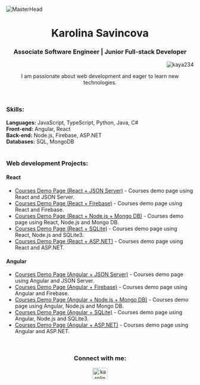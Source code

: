![MasterHead](https://github.com/Kaya234/Kaya234/assets/112717648/b892815b-d4d4-4593-9037-bf4bc4e57b95)
<h1 align="center">Karolina Savincova</h1>
<h3 align="center">Associate Software Engineer | Junior Full-stack Developer</h3>
<p align="right"> <img src="https://komarev.com/ghpvc/?username=kaya234&label=Profile%20views&color=0e75b6&style=flat" alt="kaya234" /> </p>
<p align="center">I am passionate about web development and eager to learn new technologies.</p>
<br>
<h3 align="left">Skills:</h3>
<b align="left">Languages:</b>
JavaScript, TypeScript, Python, Java, C# 
<br>
<b align="left">Front-end:</b>
Angular, React
<br>
<b align="left">Back-end:</b>
Node.js, Firebase, ASP.NET
<br>
<b align="left">Databases:</b>
SQL, MongoDB
<br>
<br>
<h3 align="left">Web development Projects:</h3>
<h4>React</h4>

- [Courses Demo Page (React + JSON Server)](https://github.com/Kaya234/react-json-server) - Courses demo page using React and JSON Server.
- [Courses Demo Page (React + Firebase)](https://github.com/Kaya234/react-firebase) - Courses demo page using React and Firebase.
- [Courses Demo Page (React + Node.js + Mongo DB)](https://github.com/Kaya234/react-mongodb) - Courses demo page using React, Node.js and Mongo DB.
- [Courses Demo Page (React + SQLite)](https://github.com/Kaya234/react-sql) - Courses demo page using React, Node.js and SQLite3.
- [Courses Demo Page (React + ASP.NET)](https://github.com/Kaya234/react-aspnet) - Courses demo page using React and ASP.NET.
  
<h4>Angular</h4>

- [Courses Demo Page (Angular + JSON Server)](https://github.com/Kaya234/angular-json-server) - Courses demo page using Angular and JSON Server.
- [Courses Demo Page (Angular + Firebase)](https://github.com/Kaya234/angular-firebase) - Courses demo page using Angular and Firebase.
- [Courses Demo Page (Angular + Node.js + Mongo DB)](https://github.com/Kaya234/angular-mongodb) - Courses demo page using Angular, Node.js and Mongo DB.
- [Courses Demo Page (Angular + SQLite)](https://github.com/Kaya234/angular-sql) - Courses demo page using Angular, Node.js and SQLite3.
- [Courses Demo Page (Angular + ASP.NET)](https://github.com/Kaya234/angular-aspnet) - Courses demo page using Angular and ASP.NET.

<br>
<h3 align="center">Connect with me:</h3>
<p align="center">
<a href="https://www.linkedin.com/in/karolina-savincova/" target="blank"><img align="center" src="https://raw.githubusercontent.com/rahuldkjain/github-profile-readme-generator/master/src/images/icons/Social/linked-in-alt.svg" alt="karolina savincova" height="30" width="40" /></a>
</p>
